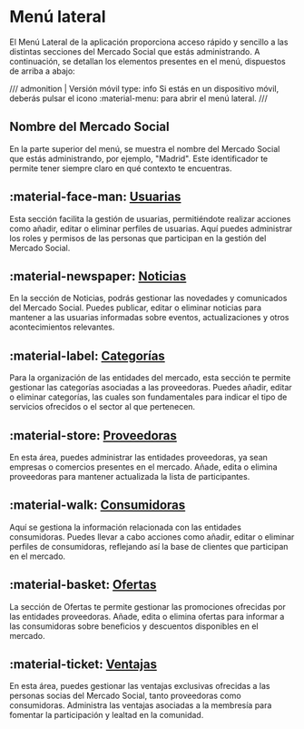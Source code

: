 
# Menú lateral

El Menú Lateral de la aplicación proporciona acceso rápido y sencillo a las distintas secciones del Mercado Social que estás administrando. A continuación, se detallan los elementos presentes en el menú, dispuestos de arriba a abajo:
    
/// admonition | Versión móvil 
    type: info
Si estás en un dispositivo móvil, deberás pulsar el icono :material-menu: para abrir el menú lateral.
///


## <span style="color: var(--md-typeset-a-color)">Nombre del Mercado Social</span>
En la parte superior del menú, se muestra el nombre del Mercado Social que estás administrando, por ejemplo, "Madrid". Este identificador te permite tener siempre claro en qué contexto te encuentras.
    
## :material-face-man: [Usuarias](usuarias.md)
Esta sección facilita la gestión de usuarias, permitiéndote realizar acciones como añadir, editar o eliminar perfiles de usuarias. Aquí puedes administrar los roles y permisos de las personas que participan en la gestión del Mercado Social.

## :material-newspaper: [Noticias](noticias.md)
En la sección de Noticias, podrás gestionar las novedades y comunicados del Mercado Social. Puedes publicar, editar o eliminar noticias para mantener a las usuarias informadas sobre eventos, actualizaciones y otros acontecimientos relevantes.

## :material-label: [Categorías](categorias.md)
Para la organización de las entidades del mercado, esta sección te permite gestionar las categorías asociadas a las proveedoras. Puedes añadir, editar o eliminar categorías, las cuales son fundamentales para indicar el tipo de servicios ofrecidos o el sector al que pertenecen.

## :material-store: [Proveedoras](proveedoras.md)
En esta área, puedes administrar las entidades proveedoras, ya sean empresas o comercios presentes en el mercado. Añade, edita o elimina proveedoras para mantener actualizada la lista de participantes.

## :material-walk: [Consumidoras](consumidoras.md)
Aquí se gestiona la información relacionada con las entidades consumidoras. Puedes llevar a cabo acciones como añadir, editar o eliminar perfiles de consumidoras, reflejando así la base de clientes que participan en el mercado.

## :material-basket: [Ofertas](ofertas.md)
La sección de Ofertas te permite gestionar las promociones ofrecidas por las entidades proveedoras. Añade, edita o elimina ofertas para informar a las consumidoras sobre beneficios y descuentos disponibles en el mercado.

## :material-ticket: [Ventajas](ventajas.md)
En esta área, puedes gestionar las ventajas exclusivas ofrecidas a las personas socias del Mercado Social, tanto proveedoras como consumidoras. Administra las ventajas asociadas a la membresía para fomentar la participación y lealtad en la comunidad.
